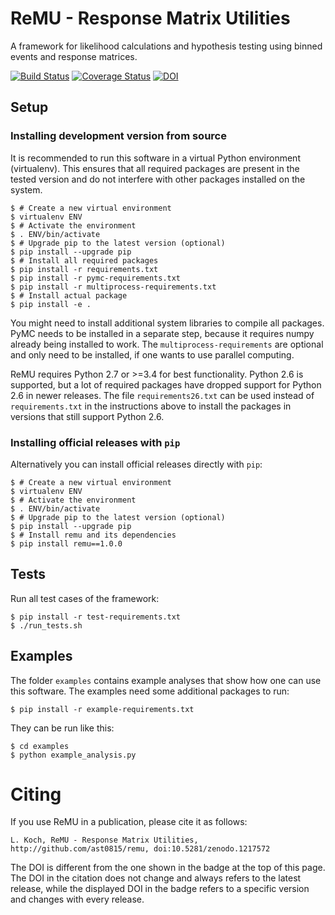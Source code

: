 ReMU - Response Matrix Utilities
================================

A framework for likelihood calculations and hypothesis testing using binned events and response matrices.

[![Build Status](https://travis-ci.org/ast0815/remu.svg?branch=master)](https://travis-ci.org/ast0815/remu)
[![Coverage Status](https://coveralls.io/repos/github/ast0815/remu/badge.svg?branch=master)](https://coveralls.io/github/ast0815/remu?branch=master)
[![DOI](https://zenodo.org/badge/77051099.svg)](https://zenodo.org/badge/latestdoi/77051099)

Setup
-----

### Installing development version from source

It is recommended to run this software in a virtual Python environment
(virtualenv).  This ensures that all required packages are present in the
tested version and do not interfere with other packages installed on the
system.

    $ # Create a new virtual environment
    $ virtualenv ENV
    $ # Activate the environment
    $ . ENV/bin/activate
    $ # Upgrade pip to the latest version (optional)
    $ pip install --upgrade pip
    $ # Install all required packages
    $ pip install -r requirements.txt
    $ pip install -r pymc-requirements.txt
    $ pip install -r multiprocess-requirements.txt
    $ # Install actual package
    $ pip install -e .

You might need to install additional system libraries to compile all packages.
PyMC needs to be installed in a separate step, because it requires numpy
already being installed to work. The `multiprocess-requirements` are optional
and only need to be installed, if one wants to use parallel computing.

ReMU requires Python 2.7 or >=3.4 for best functionality. Python 2.6 is
supported, but a lot of required packages have dropped support for Python 2.6
in newer releases. The file `requirements26.txt` can be used instead of
`requirements.txt` in the instructions above to install the packages in
versions that still support Python 2.6.

### Installing official releases with `pip`

Alternatively you can install official releases directly with `pip`:

    $ # Create a new virtual environment
    $ virtualenv ENV
    $ # Activate the environment
    $ . ENV/bin/activate
    $ # Upgrade pip to the latest version (optional)
    $ pip install --upgrade pip
    $ # Install remu and its dependencies
    $ pip install remu==1.0.0

Tests
-----

Run all test cases of the framework:

    $ pip install -r test-requirements.txt
    $ ./run_tests.sh

Examples
--------

The folder `examples` contains example analyses that show how one can use this
software. The examples need some additional packages to run:

    $ pip install -r example-requirements.txt

They can be run like this:

    $ cd examples
    $ python example_analysis.py

Citing
======

If you use ReMU in a publication, please cite it as follows:

    L. Koch, ReMU - Response Matrix Utilities, http://github.com/ast0815/remu, doi:10.5281/zenodo.1217572

The DOI is different from the one shown in the badge at the top of this page.
The DOI in the citation does not change and always refers to the latest release,
while the displayed DOI in the badge refers to a specific version and changes with every release.

